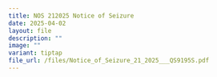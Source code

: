 ```yaml
---
title: NOS 212025 Notice of Seizure
date: 2025-04-02
layout: file
description: ""
image: ""
variant: tiptap
file_url: /files/Notice_of_Seizure_21_2025___QS9195S.pdf
---
```

